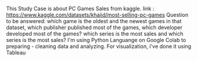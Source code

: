 This Study Case is about PC Games Sales from kaggle.
link : https://www.kaggle.com/datasets/khaiid/most-selling-pc-games
Question to be answered: which game is the oldest and the newest games in that dataset, which publisher published most of the games, which developer developed most of the games? which series is the most sales and which series is the most sales?
I'm using Python Languange on Google Colab to preparing - cleaning data  and analyzing. For visualization, i've done it using Tableau
